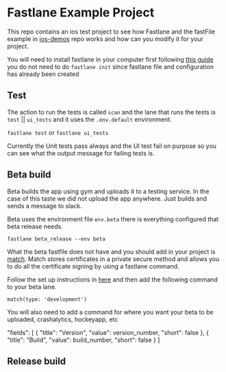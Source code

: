 # Fastlane Example Project

This repo contains an ios test project to see how Fastlane and the fastFile example in [ios-demos]() repo works and how can you modify it for your project.

You will need to install fastlane in your computer first following [this guide](https://docs.fastlane.tools/getting-started/ios/setup/) you do not need to do `fastlane init` since fastlane file and configuration has already been created

## Test

The action to run the tests is called `scan` and the lane that runs the tests is `test` || `ui_tests` and it uses the `.env.default` environment.

`fastlane test` or `fastlane ui_tests`

Currently the Unit tests pass always and the UI test fail on purpose so you can see what the output message for failing tests is.

## Beta build

Beta builds the app using gym and uploads it to a testing service. In the case of this taste we did not upload the app anywhere. Just builds and sends a message to slack.

Beta uses the environment file `env.beta` there is everything configured that beta release needs.

`fastlane beta_release --env beta`

What the beta fastfile does not have and you should add in your project is [match](https://docs.fastlane.tools/actions/match/). Match stores certificates in a private secure method and allows you to do all the certificate signing by using a fastlane command.

Follow the set up instructions in [here](https://docs.fastlane.tools/actions/match/) and then add the following command to your beta lane.

`match(type: 'development')`

You will also need to add a command for where you want your beta to be uploaded, crashalytics, hockeyapp, etc

"fields": [
  {
    "title": "Version",
    "value": version_number,
    "short": false
  },
  {
    "title": "Build",
    "value": build_number,
    "short": false
    }
    ]


## Release build

##
